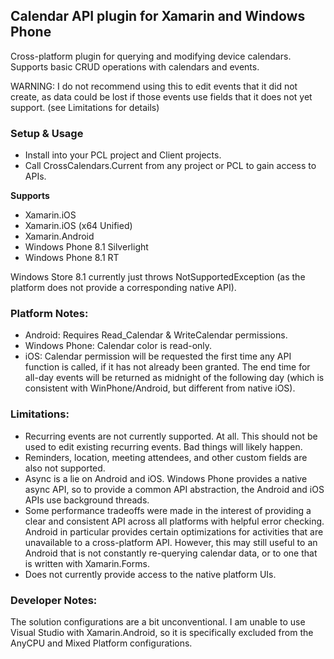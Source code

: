 ## Calendar API plugin for Xamarin and Windows Phone

Cross-platform plugin for querying and modifying device calendars. Supports basic CRUD operations with calendars and events.

WARNING: I do not recommend using this to edit events that it did not create, as data could be lost if those events use fields that it does not yet support. (see Limitations for details)

### Setup & Usage
* Install into your PCL project and Client projects.
* Call CrossCalendars.Current from any project or PCL to gain access to APIs.

**Supports**
* Xamarin.iOS
* Xamarin.iOS (x64 Unified)
* Xamarin.Android
* Windows Phone 8.1 Silverlight
* Windows Phone 8.1 RT

Windows Store 8.1 currently just throws NotSupportedException (as the platform does not provide a corresponding native API).

### Platform Notes:
* Android: Requires Read_Calendar & WriteCalendar permissions.
* Windows Phone: Calendar color is read-only.
* iOS: Calendar permission will be requested the first time any API function is called, if it has not already been granted. The end time for all-day events will be returned as midnight of the following day (which is consistent with WinPhone/Android, but different from native iOS).

### Limitations:
* Recurring events are not currently supported. At all. This should not be used to edit existing recurring events. Bad things will likely happen.
* Reminders, location, meeting attendees, and other custom fields are also not supported.
* Async is a lie on Android and iOS. Windows Phone provides a native async API, so to provide a common API abstraction, the Android and iOS APIs use background threads.
* Some performance tradeoffs were made in the interest of providing a clear and consistent API across all platforms with helpful error checking. Android in particular provides certain optimizations for activities that are unavailable to a cross-platform API. However, this may still useful to an Android that is not constantly re-querying calendar data, or to one that is written with Xamarin.Forms.
* Does not currently provide access to the native platform UIs.

### Developer Notes:
The solution configurations are a bit unconventional. I am unable to use Visual Studio with Xamarin.Android, so it is specifically excluded from the AnyCPU and Mixed Platform configurations.
